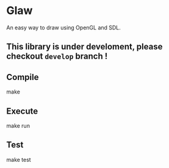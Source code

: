 Glaw
===========

An easy way to draw using OpenGL and SDL.

## This library is under develoment, please checkout `develop` branch !

Compile
-------

make

Execute
-------

make run

Test
----

make test
